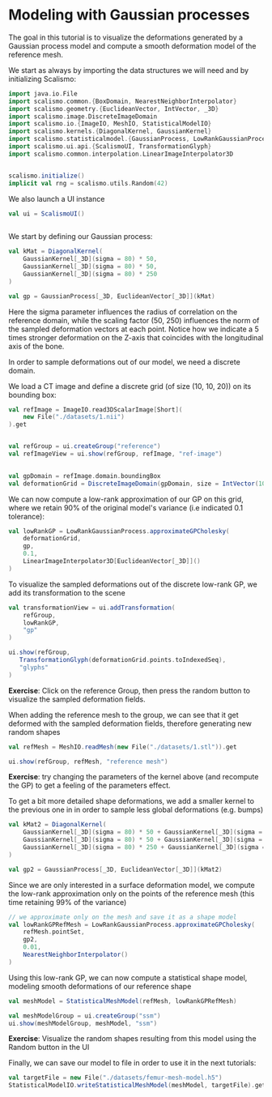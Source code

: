 # Modeling with Gaussian processes

The goal in this tutorial is to visualize the deformations generated by a Gaussian process model and compute a smooth deformation model of the reference mesh.


We start as always by importing the data structures we will need and by initializing Scalismo:


```scala
import java.io.File
import scalismo.common.{BoxDomain, NearestNeighborInterpolator}
import scalismo.geometry.{EuclideanVector, IntVector, _3D}
import scalismo.image.DiscreteImageDomain
import scalismo.io.{ImageIO, MeshIO, StatisticalModelIO}
import scalismo.kernels.{DiagonalKernel, GaussianKernel}
import scalismo.statisticalmodel.{GaussianProcess, LowRankGaussianProcess, StatisticalMeshModel}
import scalismo.ui.api.{ScalismoUI, TransformationGlyph}
import scalismo.common.interpolation.LinearImageInterpolator3D


scalismo.initialize()
implicit val rng = scalismo.utils.Random(42)

```

We also launch a UI instance

```scala
val ui = ScalismoUI()
    
```

We start by defining our Gaussian process:

```scala
val kMat = DiagonalKernel(
    GaussianKernel[_3D](sigma = 80) * 50,
    GaussianKernel[_3D](sigma = 80) * 50,
    GaussianKernel[_3D](sigma = 80) * 250
)

val gp = GaussianProcess[_3D, EuclideanVector[_3D]](kMat)

```

Here the sigma parameter influences the radius of correlation on the reference
domain, while the scaling factor (50, 250) influences the norm of the sampled deformation
vectors at each point. Notice how we indicate a 5 times stronger deformation on the Z-axis
that coincides with the longitudinal axis of the bone.

In order to sample deformations out of our model, we need a discrete domain.

We load a CT image and define a discrete grid (of size (10, 10, 20)) on its bounding box:

```scala
val refImage = ImageIO.read3DScalarImage[Short](
    new File("./datasets/1.nii")
).get


val refGroup = ui.createGroup("reference")
val refImageView = ui.show(refGroup, refImage, "ref-image")
   

val gpDomain = refImage.domain.boundingBox
val deformationGrid = DiscreteImageDomain(gpDomain, size = IntVector(10, 10, 20))

```

We can now compute a low-rank approximation of our GP on this grid, where we retain 90% of
the original model's variance (i.e indicated 0.1 tolerance):

```scala
val lowRankGP = LowRankGaussianProcess.approximateGPCholesky(
    deformationGrid,
    gp,
    0.1,
    LinearImageInterpolator3D[EuclideanVector[_3D]]()
)

```

To visualize the sampled deformations out of the discrete low-rank GP, we add
its transformation to the scene

```scala
val transformationView = ui.addTransformation(
    refGroup,
    lowRankGP,
    "gp"
)

ui.show(refGroup,
   TransformationGlyph(deformationGrid.points.toIndexedSeq),
   "glyphs"
)

```

**Exercise**: Click on the reference Group, then press the random button to visualize
the sampled deformation fields.


When adding the reference mesh to the group, we can see that it get deformed with the sampled
deformation fields, therefore generating new random shapes


```scala
val refMesh = MeshIO.readMesh(new File("./datasets/1.stl")).get

ui.show(refGroup, refMesh, "reference mesh")

```

**Exercise**: try changing the parameters of the kernel above (and recompute the GP) to get
a feeling of the parameters effect.


To get a bit more detailed shape deformations, we add a smaller kernel to the previous one in
in order to sample less global deformations (e.g. bumps)

```scala
val kMat2 = DiagonalKernel(
    GaussianKernel[_3D](sigma = 80) * 50 + GaussianKernel[_3D](sigma = 40) * 20,
    GaussianKernel[_3D](sigma = 80) * 50 + GaussianKernel[_3D](sigma = 40) * 20,
    GaussianKernel[_3D](sigma = 80) * 250 + GaussianKernel[_3D](sigma = 40) * 80
)

val gp2 = GaussianProcess[_3D, EuclideanVector[_3D]](kMat2)

```

Since we are only interested in a surface deformation model, we compute the
low-rank approximation only on the points of the reference mesh
(this time retaining 99% of the variance)

```scala
// we approximate only on the mesh and save it as a shape model
val lowRankGPRefMesh = LowRankGaussianProcess.approximateGPCholesky(
    refMesh.pointSet,
    gp2,
    0.01,
    NearestNeighborInterpolator()
)

```

Using this low-rank GP, we can now compute a statistical shape model, modeling smooth deformations of our reference shape

```scala
val meshModel = StatisticalMeshModel(refMesh, lowRankGPRefMesh)

val meshModelGroup = ui.createGroup("ssm")
ui.show(meshModelGroup, meshModel, "ssm")

```

**Exercise**: Visualize the random shapes resulting from this model using the Random button in the UI


Finally, we can save our model to file in order to use it in the next tutorials:

```scala
val targetFile = new File("./datasets/femur-mesh-model.h5")
StatisticalModelIO.writeStatisticalMeshModel(meshModel, targetFile).get

```

